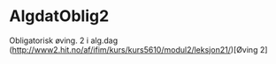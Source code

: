 # AlgdatOblig2
Obligatorisk øving. 2 i alg.dag
(http://www2.hit.no/af/ifim/kurs/kurs5610/modul2/leksjon21/)[Øving 2]
